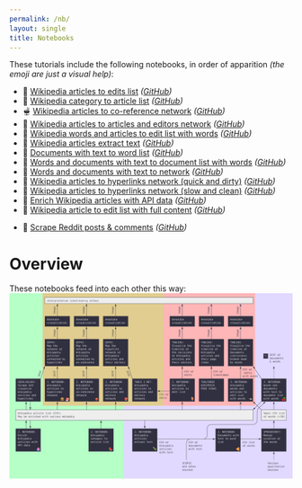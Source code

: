 ```yaml
---
permalink: /nb/
layout: single
title: Notebooks
---
```


These tutorials include the following notebooks, in order of apparition *(the emoji are just a visual help)*:

* 🍹 [Wikipedia articles to edits list](https://colab.research.google.com/github/jacomyma/mapping-controversies/blob/main/notebooks/Wikipedia_articles_to_edits_list.ipynb) *([GitHub](https://github.com/jacomyma/mapping-controversies/blob/main/notebooks/Wikipedia_articles_to_edits_list.ipynb))*
* 🍉 [Wikipedia category to article list](https://colab.research.google.com/github/jacomyma/mapping-controversies/blob/main/notebooks/Wikipedia_category_to_article_list.ipynb) *([GitHub](https://github.com/jacomyma/mapping-controversies/blob/main/notebooks/Wikipedia_category_to_article_list.ipynb))*
* 🫕 [Wikipedia articles to co-reference network](https://colab.research.google.com/github/jacomyma/mapping-controversies/blob/main/notebooks/Wikipedia_articles_to_co_reference_network.ipynb) *([GitHub](https://github.com/jacomyma/mapping-controversies/blob/main/notebooks/Wikipedia_articles_to_co_reference_network.ipynb))*
* 🍄 [Wikipedia articles to articles and editors network](https://colab.research.google.com/github/jacomyma/mapping-controversies/blob/main/notebooks/Wikipedia_articles_to_articles_and_editors_network.ipynb) *([GitHub](https://github.com/jacomyma/mapping-controversies/blob/main/notebooks/Wikipedia_articles_to_articles_and_editors_network.ipynb))*
* 🍱 [Wikipedia words and articles to edit list with words](https://colab.research.google.com/github/jacomyma/mapping-controversies/blob/main/notebooks/Wikipedia_words_and_articles_to_edit_list_with_words.ipynb) *([GitHub](https://github.com/jacomyma/mapping-controversies/blob/main/notebooks/Wikipedia_words_and_articles_to_edit_list_with_words.ipynb))*
* 🍾 [Wikipedia articles extract text](https://colab.research.google.com/github/jacomyma/mapping-controversies/blob/main/notebooks/Wikipedia_articles_extract_text.ipynb) *([GitHub](https://github.com/jacomyma/mapping-controversies/blob/main/notebooks/Wikipedia_articles_extract_text.ipynb))*
* 🍕 [Documents with text to word list](https://colab.research.google.com/github/jacomyma/mapping-controversies/blob/main/notebooks/Documents_with_text_to_word_list.ipynb) *([GitHub](https://github.com/jacomyma/mapping-controversies/blob/main/notebooks/Documents_with_text_to_word_list.ipynb))*
* 🍒 [Words and documents with text to document list with words](https://colab.research.google.com/github/jacomyma/mapping-controversies/blob/main/notebooks/Words_and_documents_with_text_to_document_list_with_words.ipynb) *([GitHub](https://github.com/jacomyma/mapping-controversies/blob/main/notebooks/Words_and_documents_with_text_to_document_list_with_words.ipynb))*
* 🍇 [Words and documents with text to network](https://colab.research.google.com/github/jacomyma/mapping-controversies/blob/main/notebooks/Words_and_documents_with_text_to_network.ipynb) *([GitHub](https://github.com/jacomyma/mapping-controversies/blob/main/notebooks/Words_and_documents_with_text_to_network.ipynb))*
* 🍔 [Wikipedia articles to hyperlinks network (quick and dirty)](https://colab.research.google.com/github/jacomyma/mapping-controversies/blob/main/notebooks/Wikipedia_articles_to_hyperlinks_network_quick_and_dirty.ipynb) *([GitHub](https://github.com/jacomyma/mapping-controversies/blob/main/notebooks/Wikipedia_articles_to_hyperlinks_network_quick_and_dirty.ipynb))*
* 🍣 [Wikipedia articles to hyperlinks network (slow and clean)](https://colab.research.google.com/github/jacomyma/mapping-controversies/blob/main/notebooks/Wikipedia_articles_to_hyperlinks_network_slow_and_clean.ipynb) *([GitHub](https://github.com/jacomyma/mapping-controversies/blob/main/notebooks/Wikipedia_articles_to_hyperlinks_network_slow_and_clean.ipynb))*
* 🧁 [Enrich Wikipedia articles with API data](https://colab.research.google.com/github/jacomyma/mapping-controversies/blob/main/notebooks/Enrich_Wikipedia_articles_with_API_data.ipynb) *([GitHub](https://github.com/jacomyma/mapping-controversies/blob/main/notebooks/Enrich_Wikipedia_articles_with_API_data.ipynb))*
* 🍪 [Wikipedia article to edit list with full content](https://colab.research.google.com/github/jacomyma/mapping-controversies/blob/main/notebooks/Wikipedia_article_to_edit_list_with_full_content.ipynb) *([GitHub](https://github.com/jacomyma/mapping-controversies/blob/main/notebooks/Wikipedia_article_to_edit_list_with_full_content.ipynb))*
<!--* 🐔 [Scrape Twitter](https://colab.research.google.com/github/jacomyma/mapping-controversies/blob/main/notebooks/Scrape_tweets.ipynb) *([GitHub](https://github.com/jacomyma/mapping-controversies/blob/main/notebooks/Scrape_tweets.ipynb))*-->
* 🍯 [Scrape Reddit posts & comments](https://colab.research.google.com/github/jacomyma/mapping-controversies/blob/main/notebooks/Scrape_Reddit_posts_%26_comments.ipynb) *([GitHub](https://github.com/jacomyma/mapping-controversies/tree/main/notebooks))*

# Overview

These notebooks feed into each other this way:
[![Digital methods map](../assets/images/All.jpg)](../assets/images/All.jpg)
